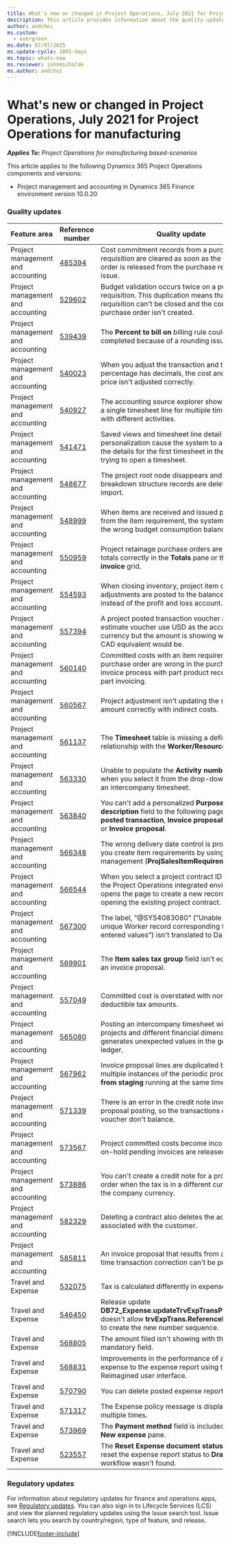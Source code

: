 ```yaml
---
title: What's new or changed in Project Operations, July 2021 for Project Operations for manufacturing
description: This article provides information about the quality updates available in the July 2021 release of Project Operations for manufacturing.
author: andchoi
ms.custom:
  - evergreen
ms.date: 07/07/2025
ms.update-cycle: 1095-days
ms.topic: whats-new
ms.reviewer: johnmichalak
ms.author: andchoi
---
```


# What's new or changed in Project Operations, July 2021 for Project Operations for manufacturing

_**Applies To:** Project Operations for manufacturing based-scenarios_

This article applies to the following Dynamics 365 Project Operations components and versions:

- Project management and accounting in Dynamics 365 Finance environment version 10.0.20
 
### Quality updates
                                                                                                                                                                                  
| Feature area                      | Reference number| Quality update                                                                                                                                                                          |
|-----------------------------------|--------|---------------------------------------------------------------------------------------------------------------------------------------------------------------------------------|
| Project management and accounting | [485394](https://fix.lcs.dynamics.com/Issue/Details/?bugId=485394) | Cost commitment records from a purchase requisition are cleared as soon as the purchase order is released from the purchase requisition issue.                                                                           |
| Project management and accounting | [529602](https://fix.lcs.dynamics.com/Issue/Details/?bugId=529602) | Budget validation occurs twice on a purchase requisition. This duplication means that the requisition can't be closed and the corresponding purchase order isn't created.                                                                                                                        |
| Project management and accounting | [539439](https://fix.lcs.dynamics.com/Issue/Details/?bugId=539439) | The **Percent to bill on** billing rule couldn't be completed because of a rounding issue.                                                                              |
| Project management and accounting | [540023](https://fix.lcs.dynamics.com/Issue/Details/?bugId=540023) | When you adjust the transaction and the percentage has decimals, the cost and sales price isn't adjusted correctly.                                      |
| Project management and accounting | [540927](https://fix.lcs.dynamics.com/Issue/Details/?bugId=540927) | The accounting source explorer shows hours for a single timesheet line for multiple timesheet lines with different activities.                                      |
| Project management and accounting | [541471](https://fix.lcs.dynamics.com/Issue/Details/?bugId=541471) | Saved views and timesheet line detail personalization cause the system to always open the details for the first timesheet in the list when trying to open a timesheet.  |
| Project management and accounting | [548677](https://fix.lcs.dynamics.com/Issue/Details/?bugId=548677) | The project root node disappears and work breakdown structure records are deleted after import.                                                                                             |
| Project management and accounting | [548999](https://fix.lcs.dynamics.com/Issue/Details/?bugId=548999) | When items are received and issued partially from the item   requirement, the system updates the wrong budget consumption balance. |
| Project management and accounting | [550959](https://fix.lcs.dynamics.com/Issue/Details/?bugId=550959) | Project retainage purchase orders aren't showing totals correctly in the **Totals** pane or the **Pending invoice** grid.                                                                  |
| Project management and accounting | [554593](https://fix.lcs.dynamics.com/Issue/Details/?bugId=554593) | When closing inventory, project item cost adjustments are posted to the balance account instead of the profit and loss account.                                                            |
| Project management and accounting | [557394](https://fix.lcs.dynamics.com/Issue/Details/?bugId=557394) | A project posted transaction voucher and an estimate voucher use USD as the accounting currency but the amount is showing what the CAD equivalent would be.              |
| Project management and accounting | [560140](https://fix.lcs.dynamics.com/Issue/Details/?bugId=560140) | Committed costs with an item requirement and purchase order are   wrong in the purchase order invoice process with part product receipt and part invoicing.       |
| Project management and accounting | [560567](https://fix.lcs.dynamics.com/Issue/Details/?bugId=560567) | Project adjustment isn't updating the sales amount correctly with   indirect costs.                                                                                    |
| Project management and accounting | [561137](https://fix.lcs.dynamics.com/Issue/Details/?bugId=561137) | The **Timesheet** table is missing a defined relationship with the **Worker/Resource** view.                                                                                   |
| Project management and accounting | [563330](https://fix.lcs.dynamics.com/Issue/Details/?bugId=563330) | Unable to populate the **Activity number** field when you select it from the drop-down menu for an intercompany timesheet.                                                                 |
| Project management and accounting | [563840](https://fix.lcs.dynamics.com/Issue/Details/?bugId=563840) | You can't add a personalized **Purpose** or **Activity description** field to the following pages: **Project posted transaction**, **Invoice proposal creation**, or **Invoice proposal**.  |
| Project management and accounting | [566348](https://fix.lcs.dynamics.com/Issue/Details/?bugId=566348) | The wrong delivery date control is provided when you create item requirements by using data management (**ProjSalesItemRequirementEntity**).                                              |
| Project management and accounting | [566544](https://fix.lcs.dynamics.com/Issue/Details/?bugId=566544) | When you select a project contract ID in Finance, the Project Operations integrated environment opens the page to create a new record instead of opening the existing project contract.                                                                                                                 |
| Project management and   accounting | [567300](https://fix.lcs.dynamics.com/Issue/Details/?bugId=567300) |  The label, ”@SYS4083080” (”Unable to find a unique Worker record   corresponding to the entered values”) isn't translated to Danish.                                |
| Project management and accounting | [569901](https://fix.lcs.dynamics.com/Issue/Details/?bugId=569901) | The **Item sales tax group** field isn't editable on an invoice proposal.                                                                               |
| Project management and accounting | [557049](https://fix.lcs.dynamics.com/Issue/Details/?bugId=557049) | Committed cost is overstated with non-deductible tax amounts.                                                                                                    |
| Project management and accounting | [565080](https://fix.lcs.dynamics.com/Issue/Details/?bugId=565080) | Posting an intercompany timesheet with multiple projects and   different financial dimensions generates unexpected values in the general ledger.                             |
| Project management and accounting | [567962](https://fix.lcs.dynamics.com/Issue/Details/?bugId=567962) | Invoice proposal lines are duplicated because of multiple instances of the periodic process, **Import from staging** running at the same time.                                      |
| Project management and accounting | [571339](https://fix.lcs.dynamics.com/Issue/Details/?bugId=571339) | There is an error in the credit note invoice proposal posting, so the   transactions on the voucher don't balance.    |
| Project management and accounting | [573567](https://fix.lcs.dynamics.com/Issue/Details/?bugId=573567) | Project committed costs become incorrect after on-hold pending invoices are released.                                                                             |
| Project management and   accounting | [573886](https://fix.lcs.dynamics.com/Issue/Details/?bugId=573886) | You can't create a credit note for a project sales order when the tax is in a different currency than the company currency.                                      |
| Project management and accounting | [582329](https://fix.lcs.dynamics.com/Issue/Details/?bugId=582329) | Deleting a contract also deletes the address associated with the customer.                                                                                     |
| Project management and accounting | [585811](https://fix.lcs.dynamics.com/Issue/Details/?bugId=585811) | An invoice proposal that results from a negative time transaction correction can't be posted.                                                                    |
| Travel and Expense                  | [532075](https://fix.lcs.dynamics.com/Issue/Details/?bugId=532075) | Tax is calculated differently in expense reports.                                                                                                                  |
| Travel and Expense                  | [546450](https://fix.lcs.dynamics.com/Issue/Details/?bugId=546450) | Release update **DB72_Expense.updateTrvExpTransProjTransId()**   doesn't allow **trvExpTrans.ReferenceDataAreaId** to create the new number sequence.                    |
| Travel and Expense                  | [568805](https://fix.lcs.dynamics.com/Issue/Details/?bugId=568805) | The amount filed isn't showing with the mandatory field.                                                                                                             |
| Travel and Expense                  | [568831](https://fix.lcs.dynamics.com/Issue/Details/?bugId=568831) | Improvements in the performance of attaching an expense to the expense report using the Expense Reimagined user interface.                                                            |
| Travel and Expense                  | [570790](https://fix.lcs.dynamics.com/Issue/Details/?bugId=570790) | You can delete posted expense reports.                                                                                           |
| Travel and Expense                  | [571317](https://fix.lcs.dynamics.com/Issue/Details/?bugId=571317) | The Expense policy message is displayed multiple times.                                                                                                       |
| Travel and Expense                  | [573969](https://fix.lcs.dynamics.com/Issue/Details/?bugId=573969) | The **Payment method** field is included on the **New expense** pane.                                                                                                      |
| Travel and Expense                  | [523557](https://fix.lcs.dynamics.com/Issue/Details/?bugId=523557) | The **Reset Expense document status** tool should reset the expense report status to **Draft** if the workflow wasn't found. 

### Regulatory updates
For information about regulatory updates for finance and operations apps, see [Regulatory updates](/dynamics365/finance/localizations/regulatory-updates). You can also sign in to Lifecycle Services (LCS) and view the planned regulatory updates using the Issue search tool. Issue search lets you search by country/region, type of feature, and release.


[!INCLUDE[footer-include](../../includes/footer-banner.md)]
